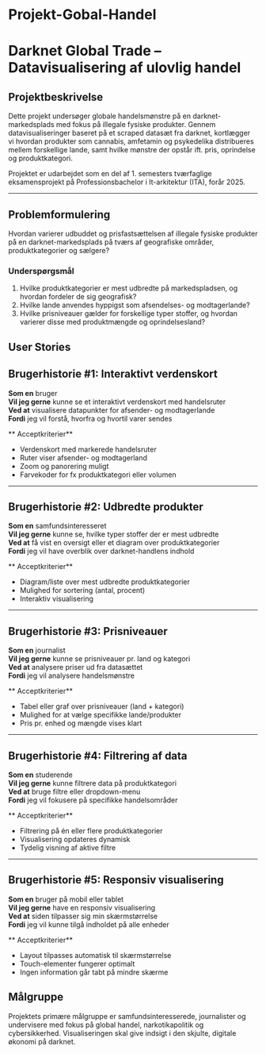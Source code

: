 # Projekt-Gobal-Handel

# Darknet Global Trade – Datavisualisering af ulovlig handel

## Projektbeskrivelse
Dette projekt undersøger globale handelsmønstre på en darknet-markedsplads med fokus på illegale fysiske produkter. Gennem datavisualiseringer baseret på et scraped datasæt fra darknet, kortlægger vi hvordan produkter som cannabis, amfetamin og psykedelika distribueres mellem forskellige lande, samt hvilke mønstre der opstår ift. pris, oprindelse og produktkategori.

Projektet er udarbejdet som en del af 1. semesters tværfaglige eksamensprojekt på Professionsbachelor i It-arkitektur (ITA), forår 2025.

---

## Problemformulering
Hvordan varierer udbuddet og prisfastsættelsen af illegale fysiske produkter på en darknet-markedsplads på tværs af geografiske områder, produktkategorier og sælgere?

### Underspørgsmål
1. Hvilke produktkategorier er mest udbredte på markedspladsen, og hvordan fordeler de sig geografisk?
2. Hvilke lande anvendes hyppigst som afsendelses- og modtagerlande?
3. Hvilke prisniveauer gælder for forskellige typer stoffer, og hvordan varierer disse med produktmængde og oprindelsesland?

## User Stories

## Brugerhistorie #1: Interaktivt verdenskort
**Som en** bruger  
**Vil jeg gerne** kunne se et interaktivt verdenskort med handelsruter  
**Ved at** visualisere datapunkter for afsender- og modtagerlande  
**Fordi** jeg vil forstå, hvorfra og hvortil varer sendes  

** Acceptkriterier**
- Verdenskort med markerede handelsruter
- Ruter viser afsender- og modtagerland
- Zoom og panorering muligt
- Farvekoder for fx produktkategori eller volumen

---

## Brugerhistorie #2: Udbredte produkter
**Som en** samfundsinteresseret  
**Vil jeg gerne** kunne se, hvilke typer stoffer der er mest udbredte  
**Ved at** få vist en oversigt eller et diagram over produktkategorier  
**Fordi** jeg vil have overblik over darknet-handlens indhold  

** Acceptkriterier**
- Diagram/liste over mest udbredte produktkategorier
- Mulighed for sortering (antal, procent)
- Interaktiv visualisering

---

## Brugerhistorie #3: Prisniveauer
**Som en** journalist  
**Vil jeg gerne** kunne se prisniveauer pr. land og kategori  
**Ved at** analysere priser ud fra datasættet  
**Fordi** jeg vil analysere handelsmønstre  

** Acceptkriterier**
- Tabel eller graf over prisniveauer (land + kategori)
- Mulighed for at vælge specifikke lande/produkter
- Pris pr. enhed og mængde vises klart

---

## Brugerhistorie #4: Filtrering af data
**Som en** studerende  
**Vil jeg gerne** kunne filtrere data på produktkategori  
**Ved at** bruge filtre eller dropdown-menu  
**Fordi** jeg vil fokusere på specifikke handelsområder  

** Acceptkriterier**
- Filtrering på én eller flere produktkategorier
- Visualisering opdateres dynamisk
- Tydelig visning af aktive filtre

---

## Brugerhistorie #5: Responsiv visualisering
**Som en** bruger på mobil eller tablet  
**Vil jeg gerne** have en responsiv visualisering  
**Ved at** siden tilpasser sig min skærmstørrelse  
**Fordi** jeg vil kunne tilgå indholdet på alle enheder  

** Acceptkriterier**
- Layout tilpasses automatisk til skærmstørrelse
- Touch-elementer fungerer optimalt
- Ingen information går tabt på mindre skærme


## Målgruppe
Projektets primære målgruppe er samfundsinteresserede, journalister og undervisere med fokus på global handel, narkotikapolitik og cybersikkerhed. Visualiseringen skal give indsigt i den skjulte, digitale økonomi på darknet.
